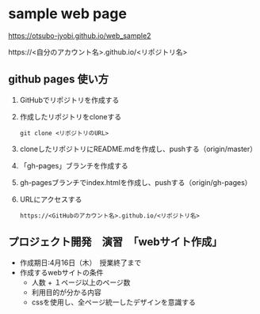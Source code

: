 # sample web page

https://otsubo-jyobi.github.io/web_sample2

https://<自分のアカウント名>.github.io/<リポジトリ名>



## github pages 使い方

1. GitHubでリポジトリを作成する

2. 作成したリポジトリをcloneする

   `git clone <リポジトリのURL>`

3. cloneしたリポジトリにREADME.mdを作成し、pushする（origin/master）

4. 「gh-pages」ブランチを作成する

5. gh-pagesブランチでindex.htmlを作成し、pushする（origin/gh-pages）

6. URLにアクセスする

   `https://<GitHubのアカウント名>.github.io/<リポジトリ名>`



## プロジェクト開発　演習　「webサイト作成」
- 作成期日:4月16日（木）　授業終了まで
- 作成するwebサイトの条件
    - 人数 + １ページ以上のページ数
    - 利用目的が分かる内容
    - cssを使用し、全ページ統一したデザインを意識する
    